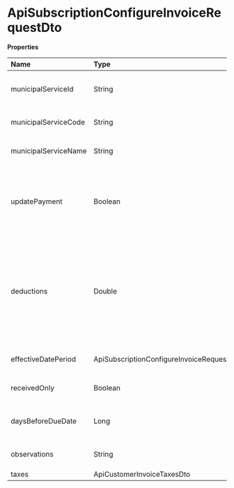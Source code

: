 # ApiSubscriptionConfigureInvoiceRequestDto

**Properties**

| Name                 | Type                                                         | Required | Description                                                                                                        |
| :------------------- | :----------------------------------------------------------- | :------- | :----------------------------------------------------------------------------------------------------------------- |
| municipalServiceId   | String                                                       | ❌       | Unique municipal service identifier                                                                                |
| municipalServiceCode | String                                                       | ❌       | Municipal Service Code                                                                                             |
| municipalServiceName | String                                                       | ❌       | Name of municipal service                                                                                          |
| updatePayment        | Boolean                                                      | ❌       | Update the Payment amount with the invoice taxes already deducted.                                                 |
| deductions           | Double                                                       | ❌       | Deductions. Deductions do not change the total value of the invoice, but they do change the ISS calculation basis. |
| effectiveDatePeriod  | ApiSubscriptionConfigureInvoiceRequestDtoEffectiveDatePeriod | ❌       | When the invoice will be issued                                                                                    |
| receivedOnly         | Boolean                                                      | ❌       | Issue only for paid charges                                                                                        |
| daysBeforeDueDate    | Long                                                         | ❌       | Number of days before billing due date                                                                             |
| observations         | String                                                       | ❌       | Additional notes on the invoice                                                                                    |
| taxes                | ApiCustomerInvoiceTaxesDto                                   | ❌       |                                                                                                                    |

<!-- This file was generated by liblab | https://liblab.com/ -->
